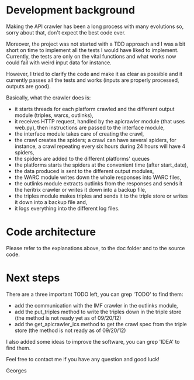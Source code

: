 # Development background

Making the API crawler has been a long process with many evolutions so,
sorry about that, don't expect the best code ever.

Moreover, the project was not started with a TDD approach and I was a bit
short on time to implement all the tests I would have liked to implement.
Currently, the tests are only on the vital functions and what works now
could fail with weird input data for instance.

However, I tried to clarify the code and make it as clear as possible and
it currently passes all the tests and works (inputs are properly processed,
outputs are good).

Basically, what the crawler does is:

*   it starts threads for each platform crawled and the different output
module (triples, warcs, outlinks),
*   it receives HTTP request, handled by the apicrawler module (that uses
web.py), then instructions are passed to the interface module,
*   the interface module takes care of creating the crawl, 
*   the crawl creates the spiders; a crawl can have several spiders, for
instance, a crawl repeating every six hours during 24 hours will have 4
spiders,
*   the spiders are added to the different platforms' queues
*   the platforms starts the spiders at the convenient time (after
start_date),
*   the data produced is sent to the different output modules,
*   the WARC module writes down the whole responses into WARC files,
*   the outlinks module extracts outlinks from the responses and sends it
the heritrix crawler or writes it down into a backup file,
*   the triples module makes triples and sends it to the triple store or
writes it down into a backup file and,
*   it logs everything into the different log files.

# Code architecture

Please refer to the explanations above, to the doc folder and to the source code.

# Next steps
 
There are a three important TODO left, you can grep 'TODO' to find them:

*   add the communication with the IMF crawler in the outlinks module,
*   add the put_triples method to write the triples down in the triple
    store (the method is not ready yet as of 09/20/12)
*   add the get_apicrawler_ics method to get the crawl spec from the triple
    store (the method is not ready as of 09/20/12) 

I also added some ideas to improve the software, you can grep 'IDEA' to
find them.

Feel free to contact me if you have any question and good luck!

Georges
